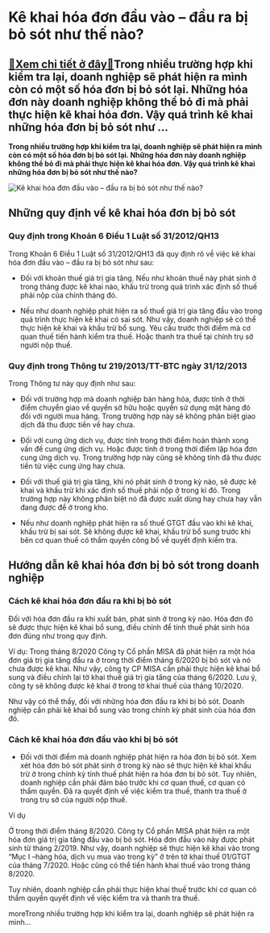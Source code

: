 Kê khai hóa đơn đầu vào – đầu ra bị bỏ sót như thế nào?
=======================================================

[:gift:Xem chi tiết ở đây:gift:](https://hddtvn.com/ke-khai-hoa-don-dau-vao-dau-ra-bi-bo-sot-nhu-the-nao/)Trong nhiều trường hợp khi kiểm tra lại, doanh nghiệp sẽ phát hiện ra mình còn có một số hóa đơn bị bỏ sót lại. Những hóa đơn này doanh nghiệp không thể bỏ đi mà phải thực hiện kê khai hóa đơn. Vậy quá trình kê khai những hóa đơn bị bỏ sót như …
-----------------------------------------------------------------------------------------------------------------------------------------------------------------------------------------------------------------------------------------------------

**Trong nhiều trường hợp khi kiểm tra lại, doanh nghiệp sẽ phát hiện ra mình còn có một số hóa đơn bị bỏ sót lại. Những hóa đơn này doanh nghiệp không thể bỏ đi mà phải thực hiện kê khai hóa đơn. Vậy quá trình kê khai những hóa đơn bị bỏ sót như thế nào?**


![Kê khai hóa đơn đầu vào – đầu ra bị bỏ sót như thế nào?](https://hddtvn.com/wp-content/uploads/2021/01/Nhung-luu-y-ve-thue-680x510-1.jpg)


Những quy định về kê khai hóa đơn bị bỏ sót
-------------------------------------------


### Quy định trong Khoản 6 Điều 1 Luật số 31/2012/QH13


Trong Khoản 6 Điều 1 Luật số 31/2012/QH13 đã quy định rõ về việc kê khai hóa đơn đầu vào – đầu ra bị bỏ sót như sau:




* Đối với khoản thuế giá trị gia tăng. Nếu như khoản thuế này phát sinh ở trong tháng được kê khai nào, khấu trừ trong quá trình xác định số thuế phải nộp của chính tháng đó.

* Nếu như doanh nghiệp phát hiện ra số thuế giá trị gia tăng đầu vào trong quá trình thực hiện kê khai có sai sót. Như vậy, doanh nghiệp sẽ có thể thực hiện kê khai và khấu trừ bổ sung. Yêu cầu trước thời điểm mà cơ quan thuế tiến hành kiểm tra thuế. Hoặc thanh tra thuế tại chính trụ sở người nộp thuế.



### Quy định trong Thông tư 219/2013/TT-BTC ngày 31/12/2013



Trong Thông tư này quy định như sau:




* Đối với trường hợp mà doanh nghiệp bán hàng hóa, được tính ở thời điểm chuyển giao về quyền sở hữu hoặc quyền sử dụng mặt hàng đó đối với người mua hàng. Trong trường hợp này sẽ không phân biệt giao dịch đã thu được tiền về hay chưa.

* Đối với cung ứng dịch vụ, được tính trong thời điểm hoàn thành xong vấn đề cung ứng dịch vụ. Hoặc được tính ở trong thời điểm lập hóa đơn cung ứng dịch vụ. Trong trường hợp này cũng sẽ không tính đã thu được tiền từ việc cung ứng hay chưa.

* Đối với thuế giá trị gia tăng, khi nó phát sinh ở trong kỳ nào, sẽ được kê khai và khấu trừ khi xác định số thuế phải nộp ở trong kì đó. Trong trường hợp này không phân biệt nó đã được xuất dùng hay chưa hay vẫn đang được để ở trong kho.

* Nếu như doanh nghiệp phát hiện ra số thuế GTGT đầu vào khi kê khai, khấu trừ bị sai sót. Sẽ không được kê khai, khấu trừ bổ sung trước khi bên cơ quan thuế có thẩm quyền công bố về quyết định kiểm tra.



Hướng dẫn kê khai hóa đơn bị bỏ sót trong doanh nghiệp
------------------------------------------------------


### Cách kê khai hóa đơn đầu ra khi bị bỏ sót


Đối với hóa đơn đầu ra khi xuất bán, phát sinh ở trong kỳ nào. Hóa đơn đó sẽ được thực hiện kê khai bổ sung, điều chỉnh để tính thuế phát sinh hóa đơn đúng như trong quy định.


Ví dụ: Trong tháng 8/2020 Công ty Cổ phần MISA đã phát hiện ra một hóa đơn giá trị gia tăng đầu ra ở trong thời điểm tháng 6/2020 bị bỏ sót và nó chưa được kê khai. Như vậy, công ty CP MISA cần phải thực hiện kê khai bổ sung và điều chỉnh lại tờ khai thuế giá trị gia tăng của tháng 6/2020. Lưu ý, công ty sẽ không được kê khai ở trong tờ khai thuế của tháng 10/2020.


Như vậy có thể thấy, đối với những hóa đơn đầu ra khi bị bỏ sót. Doanh nghiệp cần phải kê khai bổ sung vào trong chính kỳ phát sinh của hóa đơn đó.


### Cách kê khai hóa đơn đầu vào khi bị bỏ sót




* Đối với thời điểm mà doanh nghiệp phát hiện ra hóa đơn bị bỏ sót. Xem xét hóa đơn bỏ sót phát sinh ở trong kỳ nào sẽ thực hiện kê khai khấu trừ ở trong chính kỳ tính thuế phát hiện ra hóa đơn bị bỏ sót. Tuy nhiên, doanh nghiệp cần phải đảm bảo trước khi cơ quan thuế, cơ quan có thẩm quyền. Đã ra quyết định về việc kiểm tra thuế, thanh tra thuế ở trong trụ sở của người nộp thuế.



Ví dụ


Ở trong thời điểm tháng 8/2020. Công ty Cổ phần MISA phát hiện ra một hóa đơn giá trị gia tăng đầu vào bị bỏ sót. Hóa đơn đầu vào này được phát sinh từ tháng 2/2019. Như vậy, doanh nghiệp sẽ thực hiện kê khai vào trong “Mục I –hàng hóa, dịch vụ mua vào trong kỳ” ở trên tờ khai thuế 01/GTGT của tháng 7/2020. Hoặc cũng có thể tiến hành khai thuế vào trong tháng 8/2020.


Tuy nhiên, doanh nghiệp cần phải thực hiện khai thuế trước khi cơ quan có thẩm quyền quyết định về việc kiểm tra và thanh tra thuế.


moreTrong nhiều trường hợp khi kiểm tra lại, doanh nghiệp sẽ phát hiện ra mình…

